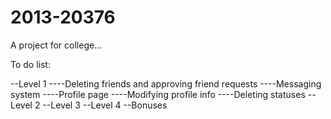 2013-20376
=======

A project for college...

To do list:

--Level 1
----Deleting friends and approving friend requests
----Messaging system
----Profile page
----Modifying profile info
----Deleting statuses
--Level 2
--Level 3
--Level 4
--Bonuses